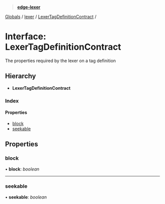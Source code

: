 > **[edge-lexer](../README.md)**

[Globals](../README.md) / [lexer](../modules/lexer.md) / [LexerTagDefinitionContract](lexer.lexertagdefinitioncontract.md) /

# Interface: LexerTagDefinitionContract

The properties required by the lexer on a tag
definition

## Hierarchy

* **LexerTagDefinitionContract**

### Index

#### Properties

* [block](lexer.lexertagdefinitioncontract.md#block)
* [seekable](lexer.lexertagdefinitioncontract.md#seekable)

## Properties

###  block

• **block**: *boolean*

___

###  seekable

• **seekable**: *boolean*